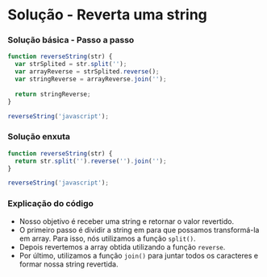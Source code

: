 # Solução - Reverta uma string

### Solução básica - Passo a passo
```javascript
function reverseString(str) {
  var strSplited = str.split('');
  var arrayReverse = strSplited.reverse();
  var stringReverse = arrayReverse.join('');
  
  return stringReverse;
}

reverseString('javascript');
```

### Solução enxuta
```javascript
function reverseString(str) {
  return str.split('').reverse('').join('');
}

reverseString('javascript');
```

### Explicação do código
- Nosso objetivo é receber uma string e retornar o valor revertido.
- O primeiro passo é dividir a string em para que possamos transformá-la em array. Para isso, nós utilizamos a função `split()`.
- Depois revertemos a array obtida utilizando a função `reverse`.
- Por último, utilizamos a função `join()` para juntar todos os caracteres e formar nossa string revertida.
